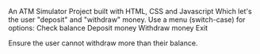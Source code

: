 An ATM Simulator Project built with HTML, CSS and Javascript
Which let's the user "deposit" and "withdraw" money.
Use a menu (switch-case) for options:
    Check balance
    Deposit money
    Withdraw money
    Exit

Ensure the user cannot withdraw more than their balance.
